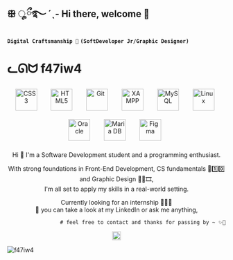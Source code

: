 <!-- title:resume -->

## ꕥ ೄྀ࿐ ˊˎ- Hi there, welcome 🫧

**`Digital Craftsmanship 🌱`**
**`(SoftDeveloper Jr/Graphic Designer)`**

# ᓚᘏᗢ    f47iw4


<!-- skills:icons -->
<div align="center">  
<a href="https://www.w3schools.com/css/" target="_blank"><img style="margin: 10px" src="https://profilinator.rishav.dev/skills-assets/css3-original-wordmark.svg" alt="CSS3" height="50" /></a>  &nbsp 
<a href="https://en.wikipedia.org/wiki/HTML5" target="_blank"><img style="margin: 10px" src="https://profilinator.rishav.dev/skills-assets/html5-original-wordmark.svg" alt="HTML5" height="50" /></a>  &nbsp 
<a href="https://github.com/" target="_blank"><img style="margin: 10px" src="https://profilinator.rishav.dev/skills-assets/git-scm-icon.svg" alt="Git" height="50" /></a>  &nbsp 
<a href="https://www.apachefriends.org/" target="_blank"><img style="margin: 10px" src="https://profilinator.rishav.dev/skills-assets/xampp.png" alt="XAMPP" height="50" /></a>  &nbsp 
<a href="https://www.mysql.com/" target="_blank"><img style="margin: 10px" src="https://profilinator.rishav.dev/skills-assets/mysql-original-wordmark.svg" alt="MySQL" height="50" /></a>  &nbsp 
<a href="https://www.linux.org/" target="_blank"><img style="margin: 10px" src="https://profilinator.rishav.dev/skills-assets/linux-original.svg" alt="Linux" height="50" /></a>  &nbsp 
<a href="https://www.oracle.com/in/index.html" target="_blank"><img style="margin: 10px" src="https://profilinator.rishav.dev/skills-assets/oracle-original.svg" alt="Oracle" height="50" /></a>  &nbsp 
<a href="https://mariadb.org/" target="_blank"><img style="margin: 10px" src="https://profilinator.rishav.dev/skills-assets/mariadb.png" alt="Maria DB" height="50" /></a>  &nbsp 
<a href="https://www.figma.com/" target="_blank"><img style="margin: 10px" src="https://profilinator.rishav.dev/skills-assets/figma-icon.svg" alt="Figma" height="50" /></a>  &nbsp 



<!-- about me -->

          

         
Hi 👋 I'm a Software Development student and a programming enthusiast.

With strong foundations in Front-End Development, CS fundamentals 💾1️⃣0️⃣ and Graphic Design 🎨📸🎞,       
I'm all set to apply my skills in a real-world setting. 


Currently looking for an internship 👩🏽‍💻        
🌱 you can take a look at my LinkedIn or ask me anything,


                     # feel free to contact and thanks for passing by ~ ✨🌱

<a href="https://www.linkedin.com/in/fatima-gonzalez-rhanny/" target="blank"><img align="center" src="https://raw.githubusercontent.com/rahuldkjain/github-profile-readme-generator/master/src/images/icons/Social/linked-in-alt.svg" alt="https://www.linkedin.com/in/fatima-gonzalez-rhanny/" weight="20" width="20" /></a>

<p align="left"> <img src="https://komarev.com/ghpvc/?username=f47iw4&label=👀%20&color=c90076&style=flat" alt="f47iw4" /> </p>
